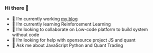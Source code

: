 ### Hi there 👋

- 🔭 I’m currently working [my blog](https://github.com/georgezouq/blog)
- 🌱 I’m currently learning Reinforcement Learning
- 👯 I’m looking to collaborate on Low-code platform to build system without code
- 🤔 I’m looking for help with opensource project JS and quant
- 💬 Ask me about JavaScript Python and Quant Trading

